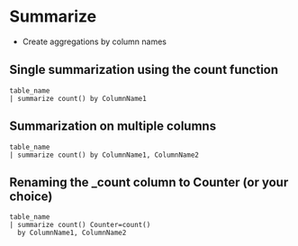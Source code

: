 # Summarize

- Create aggregations by column names

## Single summarization using the count function

```KQL
table_name
| summarize count() by ColumnName1
```

## Summarization on multiple columns

```KQL
table_name
| summarize count() by ColumnName1, ColumnName2
```

## Renaming the _count column to Counter (or your choice)

```KQL
table_name
| summarize count() Counter=count()
  by ColumnName1, ColumnName2
```